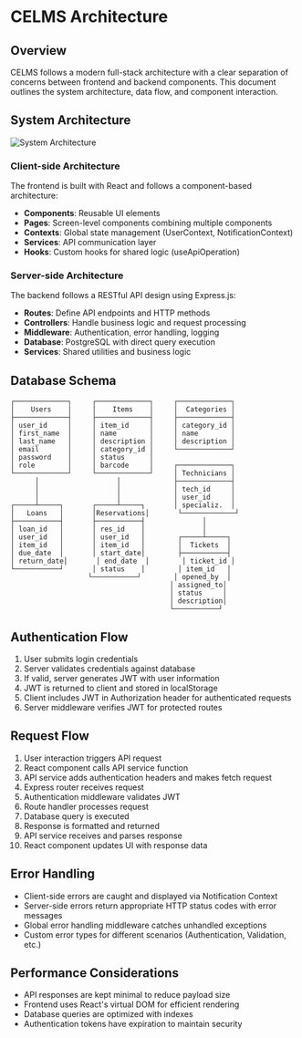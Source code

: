 # CELMS Architecture

## Overview

CELMS follows a modern full-stack architecture with a clear separation of concerns between frontend and backend components. This document outlines the system architecture, data flow, and component interaction.

## System Architecture

![System Architecture](../screenshots/architecture.png)

### Client-side Architecture

The frontend is built with React and follows a component-based architecture:

- **Components**: Reusable UI elements
- **Pages**: Screen-level components combining multiple components
- **Contexts**: Global state management (UserContext, NotificationContext)
- **Services**: API communication layer
- **Hooks**: Custom hooks for shared logic (useApiOperation)

### Server-side Architecture

The backend follows a RESTful API design using Express.js:

- **Routes**: Define API endpoints and HTTP methods
- **Controllers**: Handle business logic and request processing
- **Middleware**: Authentication, error handling, logging
- **Database**: PostgreSQL with direct query execution
- **Services**: Shared utilities and business logic

## Database Schema

```
┌─────────────┐     ┌─────────────┐     ┌─────────────┐
│    Users    │     │    Items    │     │  Categories │
├─────────────┤     ├─────────────┤     ├─────────────┤
│ user_id     │     │ item_id     │     │ category_id │
│ first_name  │     │ name        │     │ name        │
│ last_name   │     │ description │     │ description │
│ email       │     │ category_id │     └─────────────┘
│ password    │     │ status      │
│ role        │     │ barcode     │     ┌─────────────┐
└─────────────┘     └─────────────┘     │ Technicians │
      │                   │             ├─────────────┤
      │                   │             │ tech_id     │
      │                   │             │ user_id     │
┌─────┴─────┐       ┌─────┴─────┐       │ specializ.  │
│   Loans   │       │Reservations│       └─────────────┘
├───────────┤       ├───────────┤              │
│ loan_id   │       │ res_id    │              │
│ user_id   │       │ user_id   │        ┌─────┴─────┐
│ item_id   │       │ item_id   │        │  Tickets  │
│ due_date  │       │ start_date│        ├───────────┤
│ return_date│       │ end_date  │        │ ticket_id │
└───────────┘       │ status    │        │ item_id   │
                   └───────────┘        │ opened_by  │
                                       │ assigned_to│
                                       │ status     │
                                       │ description│
                                       └───────────┘
```

## Authentication Flow

1. User submits login credentials
2. Server validates credentials against database
3. If valid, server generates JWT with user information
4. JWT is returned to client and stored in localStorage
5. Client includes JWT in Authorization header for authenticated requests
6. Server middleware verifies JWT for protected routes

## Request Flow

1. User interaction triggers API request
2. React component calls API service function
3. API service adds authentication headers and makes fetch request
4. Express router receives request
5. Authentication middleware validates JWT
6. Route handler processes request
7. Database query is executed
8. Response is formatted and returned
9. API service receives and parses response
10. React component updates UI with response data

## Error Handling

- Client-side errors are caught and displayed via Notification Context
- Server-side errors return appropriate HTTP status codes with error messages
- Global error handling middleware catches unhandled exceptions
- Custom error types for different scenarios (Authentication, Validation, etc.)

## Performance Considerations

- API responses are kept minimal to reduce payload size
- Frontend uses React's virtual DOM for efficient rendering
- Database queries are optimized with indexes
- Authentication tokens have expiration to maintain security
